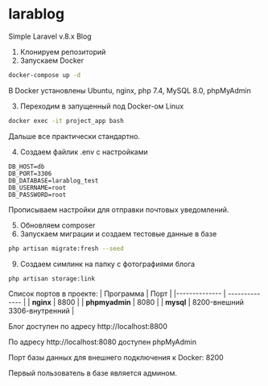 # larablog
Simple Laravel v.8.x Blog

1. Клонируем репозиторий
2. Запускаем Docker
```sh
docker-compose up -d
```
В Docker установлены Ubuntu, nginx, php 7.4, MySQL 8.0, phpMyAdmin

3. Переходим в запущенный под Docker-ом Linux
```sh 
docker exec -it project_app bash
```
Дальше все практически стандартно.

4. Создаем файлик .env с настройками
```dotenv
DB_HOST=db
DB_PORT=3306
DB_DATABASE=larablog_test
DB_USERNAME=root
DB_PASSWORD=root
```

Прописываем настройки для отправки почтовых уведомлений.

5. Обновляем composer
6. Запускаем миграции и создаем тестовые данные в базе
```sh
php artisan migrate:fresh --seed
```
9. Создаем симлинк на папку с фотографиями блога
```sh
php artisan storage:link
```
Список портов в проекте:
| Программа | Порт |
|-------------- | -------------- |
| **nginx** | 8800 |
| **phpmyadmin** | 8080 |
| **mysql** | 8200-внешний 3306-внутренний |


Блог доступен по адресу http://localhost:8800

По адресу http://localhost:8080 доступен phpMyAdmin

Порт базы данных для внешнего подключения к Docker: 8200

Первый пользователь в базе является админом.
